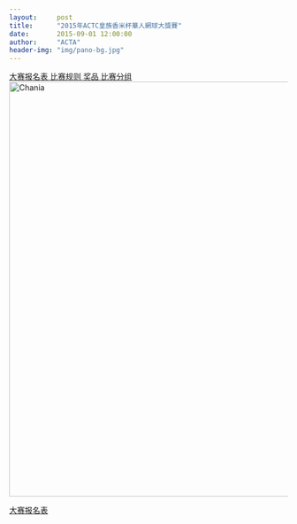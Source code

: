 ```yaml
---
layout:     post
title:      "2015年ACTC皇族香米杯華人網球大獎賽"
date:       2015-09-01 12:00:00
author:     "ACTA"
header-img: "img/pano-bg.jpg"
---
```


<div class="span2">
<a href="http://actc.org.au/0.register/" class="btn btn-success btn-lg active" role="button"> 大赛报名表 </a> <a href="#" class="btn btn-primary btn-lg active" role="button"> 比赛规则 </a> <a href="#" class="btn btn-info btn-lg active" role="button"> 奖品 </a> <a href="#" class="btn btn-warning btn-lg active" role="button"> 比赛分组 </a>
</div>

<div class="container">
    <img class="img-responsive" src="{{ site.baseurl }}/img/2015-poster.jpg" alt="Chania" width="750" />
</div>

<a href="http://actc.org.au/0.register/" class="btn btn-success btn-lg btn-block active"> 大赛报名表 </a>
